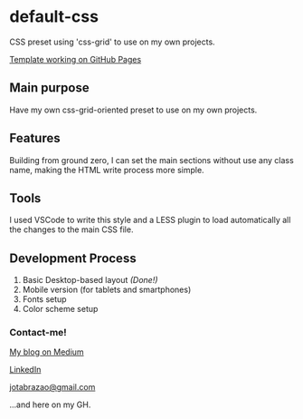 # default-css

CSS preset using 'css-grid' to use on my own projects.

[Template working on GitHub Pages](https://juliobrazao.github.io/default-css/)

## Main purpose
Have my own css-grid-oriented preset to use on my own projects.

## Features
Building from ground zero, I can set the main sections without use any class name, making the HTML write process more simple.

## Tools
I used VSCode to write this style and a LESS plugin to load automatically all the changes to the main CSS file.

## Development Process

1. Basic Desktop-based layout *(Done!)*
2. Mobile version (for tablets and smartphones)
3. Fonts setup
4. Color scheme setup

### Contact-me!

[My blog on Medium](http://juliobrazao.com)

[LinkedIn](http://linked.in/in/juliobrazao)

[jotabrazao@gmail.com](mailto://jotabrazao@gmail.com)

...and here on my GH.

